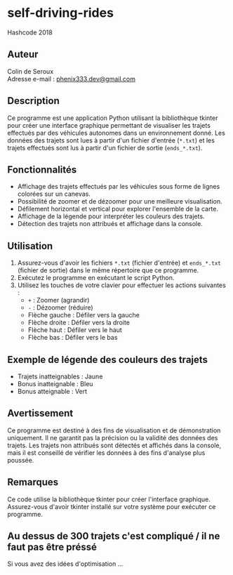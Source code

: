 # self-driving-rides
Hashcode 2018

## Auteur
Colin de Seroux
<br>
Adresse e-mail : phenix333.dev@gmail.com

## Description
Ce programme est une application Python utilisant la bibliothèque tkinter pour créer une interface graphique permettant de visualiser les trajets effectués par des véhicules autonomes dans un environnement donné. Les données des trajets sont lues à partir d'un fichier d'entrée (`*.txt`) et les trajets effectués sont lus à partir d'un fichier de sortie (`ends_*.txt`).

## Fonctionnalités

- Affichage des trajets effectués par les véhicules sous forme de lignes colorées sur un canevas.
- Possibilité de zoomer et de dézoomer pour une meilleure visualisation.
- Défilement horizontal et vertical pour explorer l'ensemble de la carte.
- Affichage de la légende pour interpréter les couleurs des trajets.
- Détection des trajets non attribués et affichage dans la console.

## Utilisation
1. Assurez-vous d'avoir les fichiers `*.txt` (fichier d'entrée) et `ends_*.txt` (fichier de sortie) dans le même répertoire que ce programme.
2. Exécutez le programme en exécutant le script Python.
3. Utilisez les touches de votre clavier pour effectuer les actions suivantes :
   - `+` : Zoomer (agrandir)
   - `-` : Dézoomer (réduire)
   - Flèche gauche : Défiler vers la gauche
   - Flèche droite : Défiler vers la droite
   - Flèche haut : Défiler vers le haut
   - Flèche bas : Défiler vers le bas

## Exemple de légende des couleurs des trajets

- Trajets inatteignables : Jaune
- Bonus inatteignable : Bleu
- Bonus atteignable : Vert

## Avertissement
Ce programme est destiné à des fins de visualisation et de démonstration uniquement. Il ne garantit pas la précision ou la validité des données des trajets. Les trajets non attribués sont détectés et affichés dans la console, mais il est conseillé de vérifier les données à des fins d'analyse plus poussée.

## Remarques
Ce code utilise la bibliothèque tkinter pour créer l'interface graphique. Assurez-vous d'avoir tkinter installé sur votre système pour exécuter ce programme.

## Au dessus de 300 trajets c'est compliqué / il ne faut pas être préssé
Si vous avez des idées d'optimisation ...

